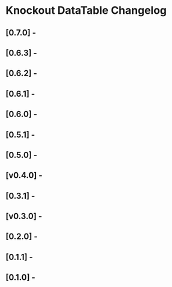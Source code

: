 # Knockout DataTable Changelog

## [0.7.0] -
## [0.6.3] -
## [0.6.2] -
## [0.6.1] -
## [0.6.0] -
## [0.5.1] -
## [0.5.0] -
## [v0.4.0] -
## [0.3.1] -
## [v0.3.0] -
## [0.2.0] -
## [0.1.1] -
## [0.1.0] -
